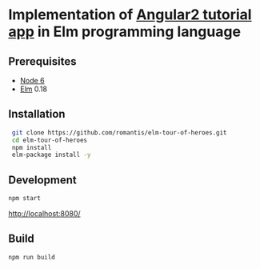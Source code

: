 # Implementation of [Angular2 tutorial app](https://angular.io/docs/ts/latest/tutorial/) in Elm programming language


## Prerequisites
* [Node 6](https://nodejs.org/)
* [Elm](http://elm-lang.org/) 0.18 

## Installation
```bash
 git clone https://github.com/romantis/elm-tour-of-heroes.git
 cd elm-tour-of-heroes
 npm install
 elm-package install -y
```

## Development
```bash
npm start
```
[http://localhost:8080/](http://localhost:8080/)

## Build
```bash
npm run build
